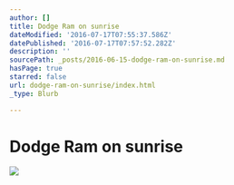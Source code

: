 ```yaml
---
author: []
title: Dodge Ram on sunrise
dateModified: '2016-07-17T07:55:37.586Z'
datePublished: '2016-07-17T07:57:52.282Z'
description: ''
sourcePath: _posts/2016-06-15-dodge-ram-on-sunrise.md
hasPage: true
starred: false
url: dodge-ram-on-sunrise/index.html
_type: Blurb

---
```

# Dodge Ram on sunrise
![](https://the-grid-user-content.s3-us-west-2.amazonaws.com/b28460b0-931f-455d-b445-d53d5ecb5fb0.jpg)